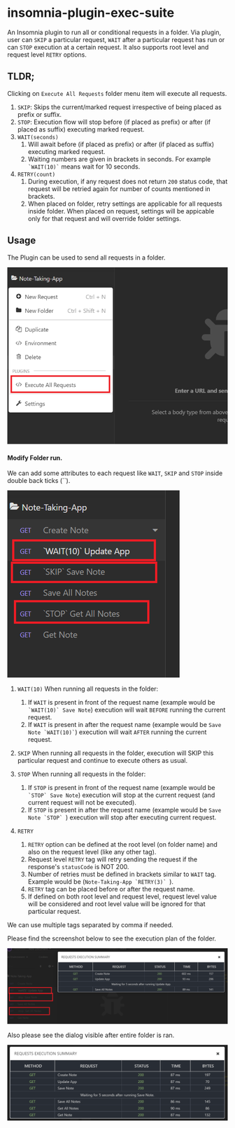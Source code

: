 # insomnia-plugin-exec-suite

An Insomnia plugin to run all or conditional requests in a folder. Via plugin, user can `SKIP` a particular request, `WAIT` after a particular request has run or can `STOP` execution at a certain request. It also supports root level and request level `RETRY` options.


## TLDR;
Clicking on `Execute All Requests` folder menu item will execute all requests.
1. `SKIP`: Skips the current/marked request irrespective of being placed as prefix or suffix.
2. `STOP`: Execution flow will stop before (if placed as prefix) or after (if placed as suffix) executing marked request.
3. `WAIT(seconds)`
    1. Will await before (if placed as prefix) or after (if placed as suffix) executing marked request.
    2. Waiting numbers are given in brackets in seconds. For example `` `WAIT(10)` `` means wait for 10 seconds.
4. `RETRY(count)`
    1. During execution, if any request does not return `200` status code, that request will be retried again for number of counts mentioned in brackets.
    2. When placed on folder, retry settings are applicable for all requests inside folder. When placed on request, settings will be appicable only for that request and will override folder settings.

## Usage

The Plugin can be used to send all requests in a folder.

![Execute All Requests](./images/ExecuteAllRequests.PNG)

#### Modify Folder run.
We can add some attributes to each request like `WAIT`, `SKIP` and `STOP` inside double back ticks (``).

![Execute All Requests](./images/Attributes.PNG)

1. `WAIT(10)`
When running all requests in the folder:
    1. If `WAIT` is present in front of the request name (example would be `` `WAIT(10)` Save Note``) execution will wait `BEFORE` running the current request.
    2. If `WAIT` is present in after the request name (example would be `` Save Note `WAIT(10)` ``) execution will wait `AFTER` running the current request.

2. `SKIP`
When running all requests in the folder, execution will SKIP this particular request and continue to execute others as usual.

3. `STOP`
When running all requests in the folder:
    1. If `STOP` is present in front of the request name (example would be `` `STOP` Save Note``) execution will stop at the current request (and current request will not be executed).
    2. If `STOP` is present in after the request name (example would be ``Save Note `STOP` ``) execution will stop after executing current request.

4. `RETRY`
    1. `RETRY` option can be defined at the root level (on folder name) and also on the request level (like any other tag).
    2. Request level `RETRY` tag will retry sending the request if the response's `statusCode` is NOT 200.
    3. Number of retries must be defined in brackets similar to `WAIT` tag. Example would be (``Note-Taking-App `RETRY(3)` ``).
    4. `RETRY` tag can be placed before or after the request name.
    5. If defined on both root level and request level, request level value will be considered and root level value will be ignored for that particular request.


We can use multiple tags separated by comma if needed.

Please find the screenshot below to see the execution plan of the folder.

![Result of Folder run with attributes](./images/AttributeWithResult.PNG)

Also please see the dialog visible after entire folder is ran.

![Result of Folder run](./images/ResultDialog.PNG)
